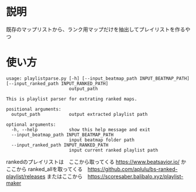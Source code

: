 # 説明
既存のマップリストから、ランク用マップだけを抽出してプレイリストを作るやつ

# 使い方
```
usage: playlistparse.py [-h] [--input_beatmap_path INPUT_BEATMAP_PATH] [--input_ranked_path INPUT_RANKED_PATH]
                        output_path

This is playlist parser for extrating ranked maps.

positional arguments:
  output_path           output extracted playlist path

optional arguments:
  -h, --help            show this help message and exit
  --input_beatmap_path INPUT_BEATMAP_PATH
                        input beatmap folder path
  --input_ranked_path INPUT_RANKED_PATH
                        input current ranked playlist path
```

rankedのプレイリストは　ここから取ってくる https://www.beatsavior.io/
か
ここから ranked_allを取ってくる　https://github.com/aplulu/bs-ranked-playlist/releases
またはここから　https://scoresaber.balibalo.xyz/playlist-maker